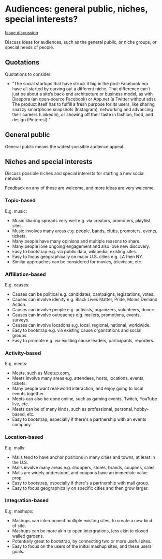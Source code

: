 # Audiences: general public, niches, special interests?

[Issue discussion](https://github.com/joelparkerhenderson/social_network_plan/issues/2)

Discuss ideas for audiences, such as the general public, or niche groups, or special needs of people.


## Quotations

Quotations to consider:

* "The social startups that have struck it big in the post-Facebook era have all started by carving out a different niche. That difference can’t just be about a site’s back-end architecture or business model, as with Diaspora (an open-source Facebook) or App.net (a Twitter without ads). The product itself has to fulfill a fresh purpose for its users, like sharing snazzy smartphone snapshots (Instagram), networking and advancing their careers (LinkedIn), or showing off their taste in fashion, food, and design (Pinterest)."


## General public

General public means the widest-possible audience appeal.


## Niches and special interests

Discuss possible niches and special interests for starting a new social network.

Feedback on any of these are welcome, and more ideas are very welcome.


### Topic-based

E.g. music:

* Music sharing spreads very well e.g. via creators, promoters, playliist sites.
* Music involves many areas e.g. people, bands, clubs, promoters, events, tickets.
* Many people have many opinions and multiple reasons to share.
* Many people love ongoing engagement and also love new discovery.
* Easy to bootstrap e.g. via public data, wikipedia, existing sites.
* Easy to focus geographically on major U.S. cities e.g. LA then NY.
* Similar approaches can be considered for movies, television, etc.


### Affiliation-based

E.g. causes:

* Causes can be political e.g. candidates, campaigns, legistations, votes.
* Causes can involve idenity e.g. Black Lives Matter, Pride, Moms Demand Action.
* Causes can involve people e.g. activists, organizers, volunteers, donors.
* Causes can involve outreaches e.g. mailers, promotions, events, surveys.
* Causes can involve locations e.g. local, regional, national, worldwide.
* Easy to bootstrap e.g. via existing cause organzations and social groups.
* Easy to promote e.g. via existing cause leaders, participants, reporters.


### Activity-based

E.g. meets:

* Meets, such as Meetup.com,
* Meets involve many areas e.g. attendees, hosts, locations, events, tickets.
* Many people want real-world interaction, and enjoy going to local events together.
* Meets can also be done online, such as gaming events, Twitch, YouTube live, etc.
* Meets can be of many kinds, such as professional, personal, hobby-based, etc.
* Easy to bootstrap, especially if there's a partnership with an events company.


### Location-based

E.g. malls:

* Malls tend to have anchor positions in many cities and towns, at least in the U.S.
* Malls involve many areas e.g. shoppers, stores, brands, coupons, sales.
* Malls are widely understood, and coupons have an immediate value prop.
* Easy to bootstrap, especially if there's a partnership with mall group.
* Easy to focus geographically on specific cities and then grow larger.


### Integration-based

E.g. mashups:

* Mashups can interconnect multiple existing sites, to create a new kind of site.
* Mashups can be more akin to open intergrations, less akin to closed walled gardens.
* Potentially great to bootstrap, by connecting two or more useful sites.
* Easy to focus on the users of the initial mashup sites, and these users' goals.
